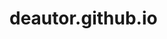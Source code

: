 <!-- Google tag (gtag.js) -->
<script async src="https://www.googletagmanager.com/gtag/js?id=G-79RED94FD5"></script>
<script>
  window.dataLayer = window.dataLayer || [];
  function gtag(){dataLayer.push(arguments);}
  gtag('js', new Date());

  gtag('config', 'G-79RED94FD5');
</script>

# deautor.github.io
